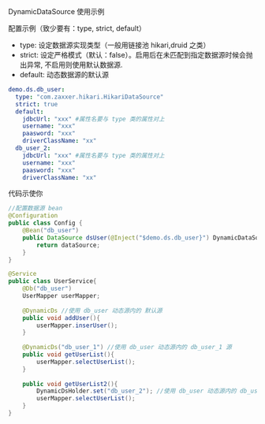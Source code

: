 
DynamicDataSource 使用示例

配置示例（致少要有：type, strict, default）

* type: 设定数据源实现类型（一般用链接池 hikari,druid 之类）
* strict: 设定严格模式（默认：false）。启用后在未匹配到指定数据源时候会抛出异常, 不启用则使用默认数据源.
* default: 动态数据源的默认源

```yaml
demo.ds.db_user:
  type: "com.zaxxer.hikari.HikariDataSource" 
  strict: true
  default: 
    jdbcUrl: "xxx" #属性名要与 type 类的属性对上
    username: "xxx"
    paasword: "xxx"
    driverClassName: "xx"
  db_user_2:
    jdbcUrl: "xxx" #属性名要与 type 类的属性对上
    username: "xxx"
    paasword: "xxx"
    driverClassName: "xx"
```

代码示使你

```java
//配置数据源 bean
@Configuration
public class Config {
    @Bean("db_user")
    public DataSource dsUser(@Inject("$demo.ds.db_user}") DynamicDataSource dataSource) {
        return dataSource;
    }
}

@Service
public class UserService{
    @Db("db_user")
    UserMapper userMapper;
    
    @DynamicDs //使用 db_user 动态源内的 默认源
    public void addUser(){
        userMapper.inserUser();
    }
    
    @DynamicDs("db_user_1") //使用 db_user 动态源内的 db_user_1 源
    public void getUserList(){
        userMapper.selectUserList();
    }
    
    public void getUserList2(){
        DynamicDsHolder.set("db_user_2"); //使用 db_user 动态源内的 db_user_2 源
        userMapper.selectUserList();
    }
}
```